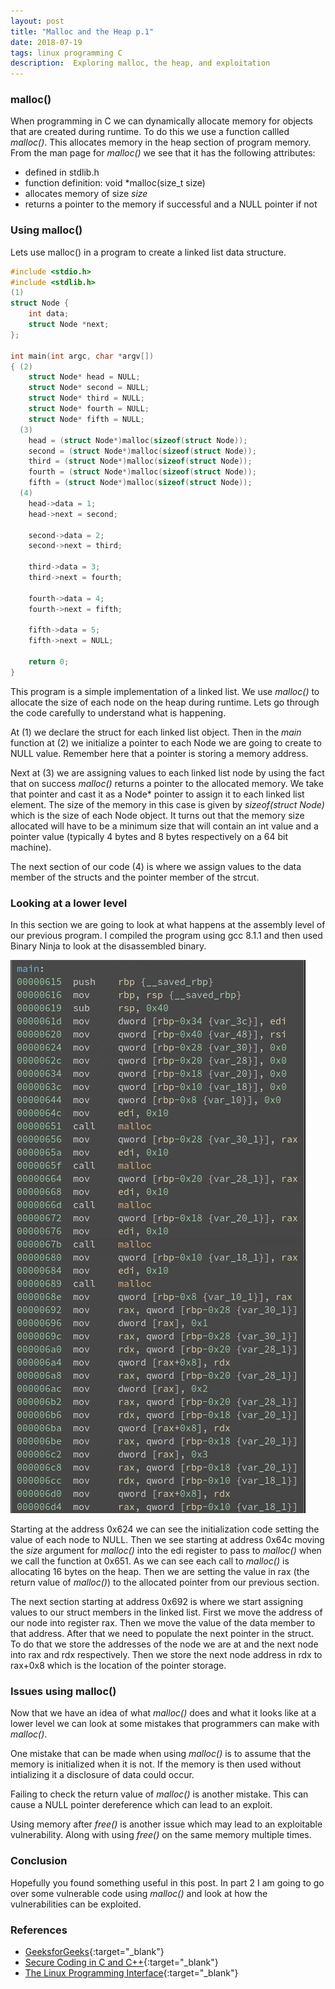 ```yaml
---
layout: post
title: "Malloc and the Heap p.1"
date: 2018-07-19
tags: linux programming C
description:  Exploring malloc, the heap, and exploitation
---
```

### malloc()
When programming in C we can dynamically allocate memory for objects that are created during runtime.  To do this we use a function callled _malloc()_.  This allocates memory in the heap section of program memory.  From the man page for _malloc()_ we see that it has the following attributes:

* defined in stdlib.h
* function definition: void *malloc(size_t size)
* allocates memory of size _size_
* returns a pointer to the memory if successful and a NULL pointer if not

### Using malloc()
Lets use malloc() in a program to create a linked list data structure.

```c
#include <stdio.h>
#include <stdlib.h>
(1)
struct Node {
	int data;
	struct Node *next;
};

int main(int argc, char *argv[])
{ (2)
	struct Node* head = NULL;
	struct Node* second = NULL;
	struct Node* third = NULL;
	struct Node* fourth = NULL;
	struct Node* fifth = NULL;
  (3)
	head = (struct Node*)malloc(sizeof(struct Node));
	second = (struct Node*)malloc(sizeof(struct Node));
	third = (struct Node*)malloc(sizeof(struct Node));
	fourth = (struct Node*)malloc(sizeof(struct Node));
  	fifth = (struct Node*)malloc(sizeof(struct Node));
  (4)
	head->data = 1;
	head->next = second;

	second->data = 2;
	second->next = third;

	third->data = 3;
	third->next = fourth;

	fourth->data = 4;
	fourth->next = fifth;

	fifth->data = 5;
	fifth->next = NULL;

	return 0;
}

```

This program is a simple implementation of a linked list.  We use _malloc()_ to allocate the size of each node on the heap during runtime. Lets go through the code carefully to understand what is happening.

At (1) we declare the struct for each linked list object.  Then in the _main_ function at (2) we initialize a pointer to each Node we are going to create to NULL value.  Remember here that a pointer is storing a memory address.

Next at (3) we are assigning values to each linked list node by using the fact that on success _malloc()_ returns a pointer to the allocated memory.  We take that pointer and cast it as a Node* pointer to assign it to each linked list element.  The size of the memory in this case is given by _sizeof(struct Node)_ which is the size of each Node object.  It turns out that the memory size allocated will have to be a minimum size that will contain an int value and a pointer value (typically 4 bytes and 8 bytes respectively on a 64 bit machine).

The next section of our code (4) is where we assign values to the data member of the structs and the pointer member of the strcut.

### Looking at a lower level
In this section we are going to look at what happens at the assembly level of our previous program.  I compiled the program using gcc 8.1.1 and then used Binary Ninja to look at the disassembled binary.

![malloc disassembly](/images/malloc1-0.jpg)

Starting at the address 0x624 we can see the initialization code setting the value of each node to NULL.  Then we see starting at address 0x64c moving the _size_ argument for _malloc()_ into the edi register to pass to _malloc()_ when we call the function at 0x651.  As we can see each call to _malloc()_ is allocating 16 bytes on the heap.  Then we are setting the value in rax (the return value of _malloc()_) to the allocated pointer from our previous section.

The next section starting at address 0x692 is where we start assigning values to our struct members in the linked list.  First we move the address of our node into register rax.  Then we move the value of the data member to that address.  After that we need to populate the next pointer in the struct.  To do that we store the addresses of the node we are at and the next node into rax and rdx respectively.  Then we store the next node address in rdx to rax+0x8 which is the location of the pointer storage.

### Issues using malloc()
Now that we have an idea of what _malloc()_ does and what it looks like at a lower level we can look at some mistakes that programmers can make with _malloc()_.

One mistake that can be made when using _malloc()_ is to assume that the memory is initialized when it is not.  If the memory is then used without intializing it a disclosure of data could occur.

Failing to check the return value of _malloc()_ is another mistake.  This can cause a NULL pointer dereference which can lead to an exploit.

Using memory after _free()_ is another issue which may lead to an exploitable vulnerability.  Along with using _free()_ on the same memory multiple times.

### Conclusion
Hopefully you found something useful in this post.  In part 2 I am going to go over some vulnerable code using _malloc()_ and look at how the vulnerabilities can be exploited.

### References
* [GeeksforGeeks](https://www.geeksforgeeks.org){:target="_blank"}
* [Secure Coding in C and C++](https://www.amazon.com/Secure-Coding-SEI-Software-Engineering-ebook/dp/B00C0OBZI0/ref=sr_1_1?ie=UTF8&qid=1532068474&sr=8-1&keywords=secure+coding+in+c+and+c%2B%2B%2C+2nd+edition){:target="_blank"}
* [The Linux Programming Interface](https://nostarch.com/tlpi){:target="_blank"}
